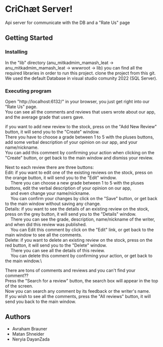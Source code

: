 # CriChæt Server!

Api server for communicate with the DB and a "Rate Us" page

## Getting Started

### Installing

In the "lib" directory (anu_mitkadmim_mamash_leat -> anu_mitkadmim_mamash_leat -> wwwroot -> lib) you can find all the required libraries in order to run this project.
clone the project from this git.\
We used the default Database in visual studio comunity 2022 (SQL Server).

### Executing program

Open "http://localhost:6132/" in your browser, you just get right into our "Rate Us" page.\
You can see all the comments and reviews that users wrote about our app, and the average grade that users gave.

if you want to add new review to the stock, press on the "Add New Review" button, it will send you to the "Create" window.\
There you have to choose a grade between 1 to 5 with the pluses buttons, add some verbal description of your opinion on our app, and your name/nickname.\
You can add this comment by confirming your action when clicking on the "Create" button, or get back to the main window and dismiss your review.

Next to each review there are three buttons:\
Edit: if you want to edit one of the existing reviews on the stock, press on the orange button, it will send you to the "Edit" window.\
&emsp; There you can choose a new grade between 1 to 5 with the pluses buttons, edit the verbal description of your opinion on our app,\
&emsp; and even change your name/nickname.\
&emsp; You can confirm your changes by click on the "Save" button, or get back to the main window without saving any change.\
Details: if you want to see the details of an existing review on the stock, press on the grey button, it will send you to the "Details" window.\
&emsp; There you can see the grade, description, name/nickname of the writer, and when did this review was published.\
&emsp; You can Edit this comment by click on the "Edit" link, or get back to the main window to see all the comments.\
Delete: if you want to delete an existing review on the stock, press on the red button, it will send you to the "Delete" window.\
&emsp; There you can see all the details of this review.\
&emsp; You can delete this comment by confirming your action, or get back to the main window.\

There are tons of comments and reviews and you can't find your comment??\
Press the "Search for a review" button, the search box will appear in the top of the screen.\
Now you can search any comment by its feedback or the writer's name.\
If you wish to see all the comments, press the "All reviews" button, it will send you back to the main window.  

## Authors

* Avraham Brauner
* Matan Shneider
* Neryia DayanZada
